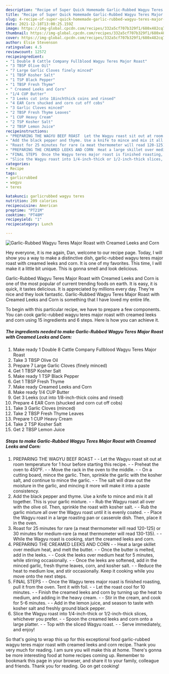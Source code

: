 ```yaml
---
description: "Recipe of Super Quick Homemade Garlic-Rubbed Wagyu Teres Major Roast with Creamed Leeks and Corn"
title: "Recipe of Super Quick Homemade Garlic-Rubbed Wagyu Teres Major Roast with Creamed Leeks and Corn"
slug: 4-recipe-of-super-quick-homemade-garlic-rubbed-wagyu-teres-major-roast-with-creamed-leeks-and-corn
date: 2021-12-18T13:00:25.159Z
image: https://img-global.cpcdn.com/recipes/332a5cf707b329f1/680x482cq70/garlic-rubbed-wagyu-teres-major-roast-with-creamed-leeks-and-corn-recipe-main-photo.jpg
thumbnail: https://img-global.cpcdn.com/recipes/332a5cf707b329f1/680x482cq70/garlic-rubbed-wagyu-teres-major-roast-with-creamed-leeks-and-corn-recipe-main-photo.jpg
cover: https://img-global.cpcdn.com/recipes/332a5cf707b329f1/680x482cq70/garlic-rubbed-wagyu-teres-major-roast-with-creamed-leeks-and-corn-recipe-main-photo.jpg
author: Elsie Stevenson
ratingvalue: 4.5
reviewcount: 12572
recipeingredient:
- "1 Double 8 Cattle Company Fullblood Wagyu Teres Major Roast"
- "3 TBSP Olive Oil"
- "7 Large Garlic Cloves finely minced"
- "1 TBSP Kosher Salt"
- "1 TSP Black Pepper"
- "1 TBSP Fresh Thyme"
- " Creamed Leeks and Corn"
- "1/4 CUP Butter"
- "3 Leeks cut into 18inchthick coins and rinsed"
- "4 EAR Corn shucked and corn cut off cobs"
- "3 Garlic Cloves minced"
- "2 TBSP Fresh Thyme Leaves"
- "1 CUP Heavy Cream"
- "2 TSP Kosher Salt"
- "2 TBSP Lemon Juice"
recipeinstructions:
- "PREPARING THE WAGYU BEEF ROAST  Let the Wagyu roast sit out at room temperature for 1 hour before starting this recipe.  Preheat the oven to 450°F.  Move the rack in the oven to the middle.  On a cutting board, mince the garlic. Then, sprinkle the garlic with the kosher salt, and continue to mince the garlic.  The salt will draw out the moisture in the garlic, and mincing it more will make it into a paste consistency."
- "Add the black pepper and thyme. Use a knife to mince and mix it all together. This is your garlic mixture.  Rub the Wagyu roast all over with the olive oil. Then, sprinkle the roast with kosher salt.  Rub the garlic mixture all over the Wagyu roast until it is evenly coated.  Place the Wagyu roast in a large roasting pan or casserole dish. Then, place it in the oven."
- "Roast for 25 minutes for rare (a meat thermometer will read 120-125) or 30 minutes for medium-rare (a meat thermometer will read 130-135).  While the Wagyu roast is cooking, start the creamed leeks and corn."
- "PREPARING THE CREAMED LEEKS AND CORN  Heat a large skillet over medium heat, and melt the butter.  Once the butter is melted, add in the leeks.  Cook the leeks over medium heat for 5 minutes, while stirring occasionally.  Once the leeks are softened, add in the minced garlic, fresh thyme leaves, corn, and kosher salt.  Reduce the heat to medium low, and stir occasionally. Keep it cooking while you move onto the next steps."
- "FINAL STEPS  Once the Wagyu teres major roast is finished roasting, pull it from the oven. Tent it with foil.  Let the roast cool for 10 minutes.  Finish the creamed leeks and corn by turning up the heat to medium, and adding in the heavy cream.  Stir in the cream, and cook for 5-6 minutes.  Add in the lemon juice, and season to taste with kosher salt and freshly ground black pepper."
- "Slice the Wagyu roast into 1/4-inch-thick or 1/2-inch-thick slices, whichever you prefer.  Spoon the creamed leeks and corn onto a large platter.  Top with the sliced Wagyu roast.  Serve immediately, and enjoy!"
categories:
- Recipe
tags:
- garlicrubbed
- wagyu
- teres

katakunci: garlicrubbed wagyu teres 
nutrition: 209 calories
recipecuisine: American
preptime: "PT21M"
cooktime: "PT48M"
recipeyield: "1"
recipecategory: Lunch

---
```



![Garlic-Rubbed Wagyu Teres Major Roast with Creamed Leeks and Corn](https://img-global.cpcdn.com/recipes/332a5cf707b329f1/680x482cq70/garlic-rubbed-wagyu-teres-major-roast-with-creamed-leeks-and-corn-recipe-main-photo.jpg)

Hey everyone, it is me again, Dan, welcome to our recipe page. Today, I will show you a way to make a distinctive dish, garlic-rubbed wagyu teres major roast with creamed leeks and corn. It is one of my favorites. This time, I will make it a little bit unique. This is gonna smell and look delicious.

Garlic-Rubbed Wagyu Teres Major Roast with Creamed Leeks and Corn is one of the most popular of current trending foods on earth. It is easy, it is quick, it tastes delicious. It is appreciated by millions every day. They're nice and they look fantastic. Garlic-Rubbed Wagyu Teres Major Roast with Creamed Leeks and Corn is something that I have loved my entire life.




To begin with this particular recipe, we have to prepare a few components. You can cook garlic-rubbed wagyu teres major roast with creamed leeks and corn using 15 ingredients and 6 steps. Here is how you can achieve it.

<!--inarticleads1-->

##### The ingredients needed to make Garlic-Rubbed Wagyu Teres Major Roast with Creamed Leeks and Corn:

1. Make ready 1 Double 8 Cattle Company Fullblood Wagyu Teres Major Roast
1. Take 3 TBSP Olive Oil
1. Prepare 7 Large Garlic Cloves (finely minced)
1. Get 1 TBSP Kosher Salt
1. Make ready 1 TSP Black Pepper
1. Get 1 TBSP Fresh Thyme
1. Make ready  Creamed Leeks and Corn
1. Make ready 1/4 CUP Butter
1. Get 3 Leeks (cut into 1/8-inch-thick coins and rinsed)
1. Prepare 4 EAR Corn (shucked and corn cut off cobs)
1. Take 3 Garlic Cloves (minced)
1. Take 2 TBSP Fresh Thyme Leaves
1. Prepare 1 CUP Heavy Cream
1. Take 2 TSP Kosher Salt
1. Get 2 TBSP Lemon Juice




<!--inarticleads2-->

##### Steps to make Garlic-Rubbed Wagyu Teres Major Roast with Creamed Leeks and Corn:

1. PREPARING THE WAGYU BEEF ROAST -  - Let the Wagyu roast sit out at room temperature for 1 hour before starting this recipe. -  - Preheat the oven to 450°F. -  - Move the rack in the oven to the middle. -  - On a cutting board, mince the garlic. Then, sprinkle the garlic with the kosher salt, and continue to mince the garlic. -  - The salt will draw out the moisture in the garlic, and mincing it more will make it into a paste consistency.
1. Add the black pepper and thyme. Use a knife to mince and mix it all together. This is your garlic mixture. -  - Rub the Wagyu roast all over with the olive oil. Then, sprinkle the roast with kosher salt. -  - Rub the garlic mixture all over the Wagyu roast until it is evenly coated. -  - Place the Wagyu roast in a large roasting pan or casserole dish. Then, place it in the oven.
1. Roast for 25 minutes for rare (a meat thermometer will read 120-125) or 30 minutes for medium-rare (a meat thermometer will read 130-135). -  - While the Wagyu roast is cooking, start the creamed leeks and corn.
1. PREPARING THE CREAMED LEEKS AND CORN -  - Heat a large skillet over medium heat, and melt the butter. -  - Once the butter is melted, add in the leeks. -  - Cook the leeks over medium heat for 5 minutes, while stirring occasionally. -  - Once the leeks are softened, add in the minced garlic, fresh thyme leaves, corn, and kosher salt. -  - Reduce the heat to medium low, and stir occasionally. Keep it cooking while you move onto the next steps.
1. FINAL STEPS -  - Once the Wagyu teres major roast is finished roasting, pull it from the oven. Tent it with foil. -  - Let the roast cool for 10 minutes. -  - Finish the creamed leeks and corn by turning up the heat to medium, and adding in the heavy cream. -  - Stir in the cream, and cook for 5-6 minutes. -  - Add in the lemon juice, and season to taste with kosher salt and freshly ground black pepper.
1. Slice the Wagyu roast into 1/4-inch-thick or 1/2-inch-thick slices, whichever you prefer. -  - Spoon the creamed leeks and corn onto a large platter. -  - Top with the sliced Wagyu roast. -  - Serve immediately, and enjoy!




So that's going to wrap this up for this exceptional food garlic-rubbed wagyu teres major roast with creamed leeks and corn recipe. Thank you very much for reading. I am sure you will make this at home. There's gonna be more interesting food at home recipes coming up. Remember to bookmark this page in your browser, and share it to your family, colleague and friends. Thank you for reading. Go on get cooking!

